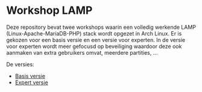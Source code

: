 # Workshop LAMP

Deze repository bevat twee workshops waarin een volledig werkende LAMP (Linux-Apache-MariaDB-PHP) stack wordt opgezet in Arch Linux. Er is gekozen voor een basis versie en een versie voor experten. In de versie voor experten wordt meer gefocusd op beveiliging waardoor deze ook aanmaken van extra gebruikers omvat, meerdere partities, ...

De versies:
* [Basis versie](./workshop_lamp_basis.md)
* [Expert versie](./workshop_lamp_expert.md)
